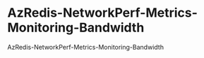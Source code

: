 # AzRedis-NetworkPerf-Metrics-Monitoring-Bandwidth
AzRedis-NetworkPerf-Metrics-Monitoring-Bandwidth
